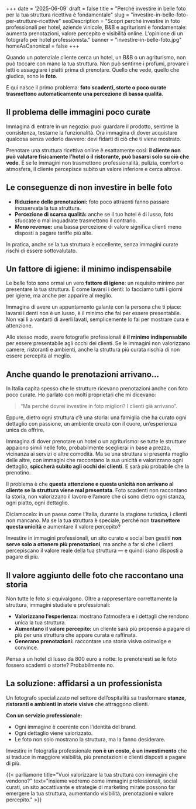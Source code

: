 +++
date = '2025-06-09'
draft = false
title = "Perché investire in belle foto per la tua struttura ricettiva è fondamentale"
slug = "investire-in-belle-foto-per-strutture-ricettive"
seoDescription = "Scopri perché investire in foto professionali per hotel, aziende vinicole, B&B e agriturismi è fondamentale: aumenta prenotazioni, valore percepito e visibilità online. L'opinione di un fotografo per hotel professionista."
banner = "investire-in-belle-foto.jpg"
homeAsCanonical = false
+++

Quando un potenziale cliente cerca un hotel, un B&B o un agriturismo, non può toccare con mano la tua struttura. Non può sentirne i profumi, provare i letti o assaggiare i piatti prima di prenotare. Quello che vede, quello che giudica, sono le **foto**.

E qui nasce il primo problema: **foto scadenti, storte o poco curate trasmettono automaticamente una percezione di bassa qualità**.

## Il problema delle immagini poco curate

Immagina di entrare in un negozio: puoi guardare il prodotto, sentirne la consistenza, testarne la funzionalità. Ora immagina di dover acquistare qualcosa senza vederlo davvero: devi fidarti di ciò che ti viene mostrato.

Prenotare una struttura ricettiva online è esattamente così: **il cliente non può valutare fisicamente l’hotel o il ristorante, può basarsi solo su ciò che vede**. E se le immagini non trasmettono professionalità, pulizia, comfort o atmosfera, il cliente percepisce subito un valore inferiore e cerca altrove.

## Le conseguenze di non investire in belle foto

- **Riduzione delle prenotazioni:** foto poco attraenti fanno passare inosservata la tua struttura.
- **Percezione di scarsa qualità:** anche se il tuo hotel è di lusso, foto sfuocate o mal inquadrate trasmettono il contrario.
- **Meno revenue:** una bassa percezione di valore significa clienti meno disposti a pagare tariffe più alte.

In pratica, anche se la tua struttura è eccellente, senza immagini curate rischi di essere sottovalutato.

## Un fattore di igiene: il minimo indispensabile

Le belle foto sono ormai un vero **fattore di igiene**: un requisito minimo per presentare la tua struttura. È come lavarsi i denti: lo facciamo tutti i giorni per igiene, ma anche per apparire al meglio.

Immagina di avere un appuntamento galante con la persona che ti piace: lavarsi i denti non è un lusso, è il minimo che fai per essere presentabile. Non vai lì a vantarti di averli lavati, semplicemente lo fai per mostrare cura e attenzione.

Allo stesso modo, avere fotografie professionali **è il minimo indispensabile** per essere presentabile agli occhi dei clienti. Se le immagini non valorizzano camere, ristoranti e ambienti, anche la struttura più curata rischia di non essere percepita al meglio.

## Anche quando le prenotazioni arrivano…

In Italia capita spesso che le strutture ricevano prenotazioni anche con foto poco curate. Ho parlato con molti proprietari che mi dicevano:
> “Ma perché dovrei investire in foto migliori? I clienti già arrivano”.

Eppure, dietro ogni struttura c’è una storia: una famiglia che ha curato ogni dettaglio con passione, un ambiente creato con il cuore, un’esperienza unica da offrire.

Immagina di dover prenotare un hotel o un agriturismo: se tutte le strutture appaiono simili nelle foto, probabilmente sceglierai in base a prezzo, vicinanza ai servizi o altre comodità. Ma se una struttura si presenta meglio delle altre, con immagini che raccontano la sua unicità e valorizzano ogni dettaglio, **spiccherà subito agli occhi dei clienti**. E sarà più probabile che la prenotino.

Il problema è che **questa attenzione e questa unicità non arrivano al cliente se la struttura viene mal presentata**. Foto scadenti non raccontano la storia, non valorizzano il lavoro e l’amore che ci sono dietro ogni stanza, ogni piatto, ogni dettaglio.

Diciamocelo: in un paese come l’Italia, durante la stagione turistica, i clienti non mancano. Ma se la tua struttura è speciale, perché non **trasmettere questa unicità** e aumentare il valore percepito?

Investire in immagini professionali, un sito curato e social ben gestiti **non serve solo a ottenere più prenotazioni**, ma anche a far sì che i clienti percepiscano il valore reale della tua struttura — e quindi siano disposti a pagare di più.

## Il valore aggiunto delle foto che raccontano una storia

Non tutte le foto si equivalgono. Oltre a rappresentare correttamente la struttura, immagini studiate e professionali:

- **Valorizzano l’esperienza:** mostrano l’atmosfera e i dettagli che rendono unica la tua struttura.
- **Aumentano il valore percepito:** un cliente sarà più propenso a pagare di più per una struttura che appare curata e raffinata.
- **Generano prenotazioni:** raccontare una storia visiva coinvolge e convince.

Pensa a un hotel di lusso da 800 euro a notte: lo prenoteresti se le foto fossero scadenti o storte? Probabilmente no.

## La soluzione: affidarsi a un professionista

Un fotografo specializzato nel settore dell’ospitalità sa trasformare **stanze, ristoranti e ambienti in storie visive** che attraggono clienti.

**Con un servizio professionale:**
- Ogni immagine è coerente con l’identità del brand.
- Ogni dettaglio viene valorizzato.
- Le foto non solo mostrano la struttura, ma la fanno desiderare.

Investire in fotografia professionale **non è un costo, è un investimento** che si traduce in maggiore visibilità, più prenotazioni e clienti disposti a pagare di più.

{{< parliamone title="Vuoi valorizzare la tua struttura con immagini che vendono?" text="insieme vedremo come immagini professionali, social curati, un sito accattivante e strategie di marketing mirate possono far emergere la tua struttura, aumentando visibilità, prenotazioni e valore percepito." >}}